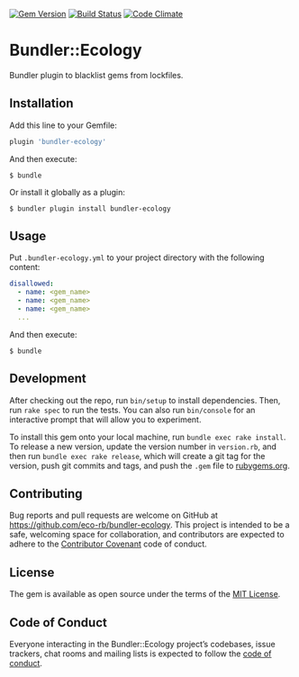 [gem]: https://rubygems.org/gems/bundler-ecology
[travis]: https://travis-ci.org/eco-rb/bundler-ecology
[codeclimate]: https://codeclimate.com/github/eco-rb/bundler-ecology

[![Gem Version](https://badge.fury.io/rb/bundler-ecology.svg)][gem]
[![Build Status](https://travis-ci.org/eco-rb/bundler-ecology.svg?branch=master)][travis]
[![Code Climate](https://codeclimate.com/github/eco-rb/bundler-ecology/badges/gpa.svg)][codeclimate]

# Bundler::Ecology

Bundler plugin to blacklist gems from lockfiles.

## Installation

Add this line to your Gemfile:

```ruby
plugin 'bundler-ecology'
```

And then execute:

    $ bundle
    
Or install it globally as a plugin:

    $ bundler plugin install bundler-ecology

## Usage

Put `.bundler-ecology.yml` to your project directory with the following content:

```yml
disallowed:
  - name: <gem_name>
  - name: <gem_name>
  - name: <gem_name>
  ...
```

And then execute:

    $ bundle

## Development

After checking out the repo, run `bin/setup` to install dependencies. Then, run `rake spec` to run the tests. You can also run `bin/console` for an interactive prompt that will allow you to experiment.

To install this gem onto your local machine, run `bundle exec rake install`. To release a new version, update the version number in `version.rb`, and then run `bundle exec rake release`, which will create a git tag for the version, push git commits and tags, and push the `.gem` file to [rubygems.org](https://rubygems.org).

## Contributing

Bug reports and pull requests are welcome on GitHub at https://github.com/eco-rb/bundler-ecology. This project is intended to be a safe, welcoming space for collaboration, and contributors are expected to adhere to the [Contributor Covenant](http://contributor-covenant.org) code of conduct.

## License

The gem is available as open source under the terms of the [MIT License](https://opensource.org/licenses/MIT).

## Code of Conduct

Everyone interacting in the Bundler::Ecology project’s codebases, issue trackers, chat rooms and mailing lists is expected to follow the [code of conduct](https://github.com/eco-rb/bundler-ecology/blob/master/CODE_OF_CONDUCT.md).
